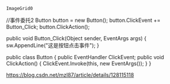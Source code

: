 ```
ImageGrid0
```







//事件委托2
Button button = new Button();
button.ClickEvent += Button_Click;
button.ClickAction();



 public void Button_Click(Object sender, EventArgs args)
        {
            sw.AppendLine("这是按钮点击事件");
        }



public class Button
    {
        public EventHandler ClickEvent;
        public void ClickAction()
        {
            ClickEvent.Invoke(this, new EventArgs());
        }
    }



https://blog.csdn.net/mzl87/article/details/128115118